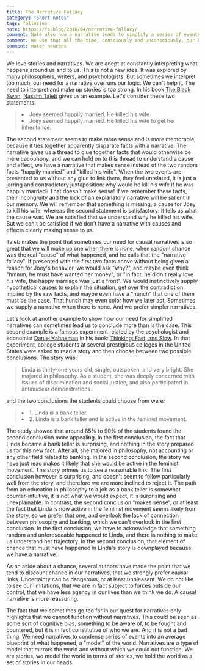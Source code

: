 ```yaml
---
title: The Narrative Fallacy
category: "Short notes"
tags: fallacies
note: https://fs.blog/2016/04/narrative-fallacy/
comment: Note also how a narrative tends to simplify a series of events, and can act as a summary, or a "model". Joey's story is now an instance of the general narrative of murderers motivated by money, a story to which we have had plenty of exposure in movies and books, we know the arc of that story if not the details, and maybe we'll just classify Joey's series of events under that storyline in our memory, and when we'll want to recall it, we'll just supply inferred details rather than the exact details. It is more economical to remember it that way. Taleb uses the expression "dimension reduction", which we also find in machine learning. a machine learning model abstracts out a "summary" model from a series of facts, condenses the facts into an average blueprint, which is smaller and easier to manipulate. Science in fact does the same too. it builds models of the world, finds general laws that relate a multiplicity of events into a "narrative" that we can consume and use.
comment: We use that all the time, consciously and unconsciously, our biology already does that for us. It is easy to find your way in the rooms of your place in the dark, because you have navigated the place so often that your brain has built a model of it, and uses that model to anticipate where you are and where you are going to be. 
comment: motor neurons
---
```


We love stories and narratives. We are adept at constantly interpreting what happens around us and to us. This is not a new idea. It was explored by many philosophers, writers, and psychologists. But sometimes we interpret too much, our need for a narrative overruns our logic. We can't help it. The need to interpret and make up stories is too strong. In his book <a href="https://www.amazon.com/Black-Swan-Improbable-Nicholas-Hardcover/dp/B00BR9W8GM/ref=sr_1_19?dchild=1&keywords=nassim+taleb&qid=1590886599&s=automotive&sr=1-19-catcorr">The Black Swan</a>, <a href="https://en.wikipedia.org/wiki/Nassim_Nicholas_Taleb">Nassim Taleb</a> gives us an example. Let's consider these two statements:

<blockquote>
<li>Joey seemed happily married. He killed his wife.</li>
<li>Joey seemed happily married. He killed his wife to get her inheritance.</li>
</blockquote>

The second statement seems to make more sense and is more memorable, because it ties together apparently disparate facts with a narrative. The narrative gives us a thread to glue together facts that would otherwise be mere cacophony, and we can hold on to this thread to understand a cause and effect, we have a narrative that makes sense instead of the two random facts "happily married" and "killed his wife". When the two events are presented to us without any glue to link them, they feel unrelated, it is just a jarring and contradictory juxtaposition: why would he kill his wife if he was happily married? That doesn't make sense! If we remember these facts, their incongruity and the lack of an explanatory narrative will be salient in our memory. We will remember that something is missing, a cause for Joey to kill his wife, whereas the second statement is satisfactory: it tells us what the cause was. We are satisfied that we understand why he killed his wife. But we can't be satisfied if we don't have a narrative with causes and effects clearly making sense to us. 

Taleb makes the point that sometimes our need for causal narratives is so great that we will make up one when there is none, when random chance was the real "cause" of what happened, and he calls that the "narrative fallacy". If presented with the first two facts above without being given a reason for Joey's behavior, we would ask "why?", and maybe even think "hmmm, he must have wanted her money", or "in fact, he didn't really love his wife, the happy marriage was just a front". We would instinctively supply hypothetical causes to explain the situation, get over the contradiction implied by the raw facts, and maybe even have a "hunch" that one of them must be the case. That hunch may even color how we later act. Sometimes we supply a narrative when there is none. And we prefer simpler narratives. 

Let's look at another example to show how our need for simplified narratives can sometimes lead us to conclude more than is the case. This second example is a famous experiment related by the psychologist and economist <a href="https://en.wikipedia.org/wiki/Daniel_Kahneman">Daniel Kahneman</a> in his book: <a href="https://www.amazon.com/Thinking-Kahneman-Impression-published-Doubleday/dp/B009JIF284/ref=sr_1_3?dchild=1&keywords=Kahneman&qid=1590886737&s=automotive&sr=1-3-catcorr">Thinking: Fast, and Slow</a>. In that experiment, college students at several prestigious colleges in the United States were asked to read a story and then choose between two possible conclusions. The story was:

<blockquote>
Linda is thirty-one years old, single, outspoken, and very bright. She majored in philosophy. As a student, she was deeply concerned with issues of discrimination and social justice, and also participated in antinuclear demonstrations.
</blockquote>

and the two conclusions the students could choose from were:

<blockquote>
<li>1. Linda is a bank teller.</li>
<li>2. Linda is a bank teller and is active in the feminist movement.</li>
</blockquote>

The study showed that around 85% to 90% of the students found the second conclusion more appealing. In the first conclusion, the fact that Linda became a bank teller is surprising, and nothing in the story prepared us for this new fact. After all, she majored in philosophy, not accounting or any other field related to banking. In the second conclusion, the story we have just read makes it likely that she would be active in the feminist movement. The story primes us to see a reasonable link. The first conclusion however is surprising, and doesn't seem to follow particularly well from the story, and therefore we are more inclined to reject it. The path from an education in philosophy to a job as a bank teller is somewhat counter-intuitive, it is not what we would expect, it is surprising and unexplainable. In contrast, the second conclusion "makes sense", or at least the fact that Linda is now active in the feminist movement seems likely from the story, so we prefer that one, and overlook the lack of connection between philosophy and banking, which we can't overlook in the first conclusion. In the first conclusion, we have to acknowledge that something random and unforeseeable happened to Linda, and there is nothing to make us understand her trajectory. In the second conclusion, that element of chance that must have happened in Linda's story is downplayed because we have a narrative. 

As an aside about a chance, several authors have made the point that we tend to discount chance in our narratives, that we strongly prefer causal links. Uncertainty can be dangerous, or at least unpleasant. We do not like to see our limitations, that we are in fact subject to forces outside our control, that we have less agency in our lives than we think we do. A causal narrative is more reassuring.

The fact that we sometimes go too far in our quest for narratives only highlights that we cannot function without narratives. This could be seen as some sort of cognitive bias, something to be aware of, to be fought and countered, but it is in fact constitutive of who we are. And it is not a bad thing. We need narratives to condense series of events into an average blueprint of what happened, a "model" of the world. Narratives are a type of model that mirrors the world and without which we could not function. We are stories, we model the world in terms of stories, we hold the world as a set of stories in our heads.

